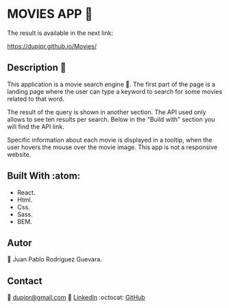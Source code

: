 # MOVIES APP :rocket:

The result is available in the next link:

https://dupjpr.github.io/Movies/ 

## Description :notebook_with_decorative_cover:

This application is a movie search engine :movie_camera:. The first part of the page is a landing page where the user can type a keyword to search for some movies related to that word.

The result of the query is shown in another section. The API used only allows to see ten results per search. Below in the "Build with" section you will find the API link.

Specific information about each movie is displayed in a tooltip, when the user hovers the mouse over the movie image. This app is not a responsive website. 

## Built With :atom:

* React.
* Html.
* Css.
* Sass.
* BEM.

## Autor

:man: Juan Pablo Rodríguez Guevara.

## Contact

:email: dupjpr@gmail.com
:briefcase: [LinkedIn](https://www.linkedin.com/in/juanp-rodr%C3%ADguez/)
:octocat: [GitHub](https://github.com/dupjpr) 

